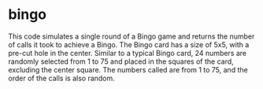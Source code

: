 # bingo
This code simulates a single round of a Bingo game and returns the number of calls it took to achieve a Bingo. The Bingo card has a size of 5x5, with a pre-cut hole in the center. Similar to a typical Bingo card, 24 numbers are randomly selected from 1 to 75 and placed in the squares of the card, excluding the center square. The numbers called are from 1 to 75, and the order of the calls is also random.

